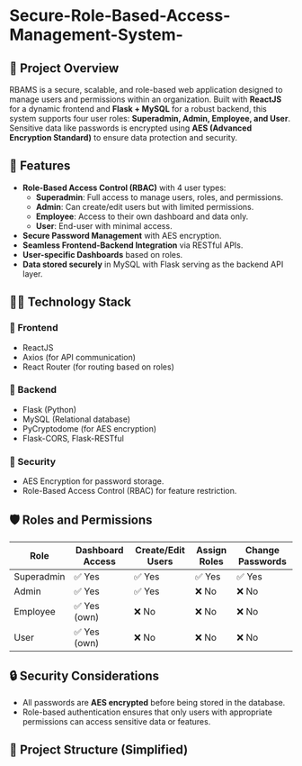 # Secure-Role-Based-Access-Management-System-


## 📌 Project Overview

RBAMS is a secure, scalable, and role-based web application designed to manage users and permissions within an organization. Built with **ReactJS** for a dynamic frontend and **Flask + MySQL** for a robust backend, this system supports four user roles: **Superadmin, Admin, Employee, and User**. Sensitive data like passwords is encrypted using **AES (Advanced Encryption Standard)** to ensure data protection and security.

## 🚀 Features

- **Role-Based Access Control (RBAC)** with 4 user types:
  - **Superadmin**: Full access to manage users, roles, and permissions.
  - **Admin**: Can create/edit users but with limited permissions.
  - **Employee**: Access to their own dashboard and data only.
  - **User**: End-user with minimal access.
- **Secure Password Management** with AES encryption.
- **Seamless Frontend-Backend Integration** via RESTful APIs.
- **User-specific Dashboards** based on roles.
- **Data stored securely** in MySQL with Flask serving as the backend API layer.

## 🧑‍💻 Technology Stack

### 🔹 Frontend
- ReactJS
- Axios (for API communication)
- React Router (for routing based on roles)

### 🔹 Backend
- Flask (Python)
- MySQL (Relational database)
- PyCryptodome (for AES encryption)
- Flask-CORS, Flask-RESTful

### 🔹 Security
- AES Encryption for password storage.
- Role-Based Access Control (RBAC) for feature restriction.

## 🛡️ Roles and Permissions

| Role       | Dashboard Access | Create/Edit Users | Assign Roles | Change Passwords |
|------------|------------------|-------------------|--------------|------------------|
| Superadmin | ✅ Yes           | ✅ Yes            | ✅ Yes       | ✅ Yes           |
| Admin      | ✅ Yes           | ✅ Yes            | ❌ No        | ❌ No            |
| Employee   | ✅ Yes (own)     | ❌ No             | ❌ No        | ❌ No            |
| User       | ✅ Yes (own)     | ❌ No             | ❌ No        | ❌ No            |

## 🔒 Security Considerations

- All passwords are **AES encrypted** before being stored in the database.
- Role-based authentication ensures that only users with appropriate permissions can access sensitive data or features.

## 📂 Project Structure (Simplified)

